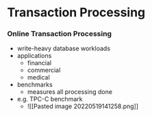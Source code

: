 # Transaction Processing
### Online Transaction Processing
+ write-heavy database workloads
+ applications
	+ financial
	+ commercial
	+ medical
+ benchmarks
	+ measures all processing done
+ e.g. TPC-C benchmark
	+ ![[Pasted image 20220519141258.png]]

